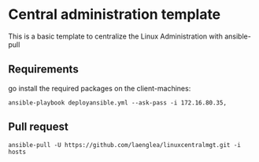 # Central administration template

This is a basic template to centralize the Linux Administration with ansible-pull

## Requirements

go install the required packages on the client-machines:
    
    ansible-playbook deployansible.yml --ask-pass -i 172.16.80.35,

## Pull request

    ansible-pull -U https://github.com/laenglea/linuxcentralmgt.git -i hosts
